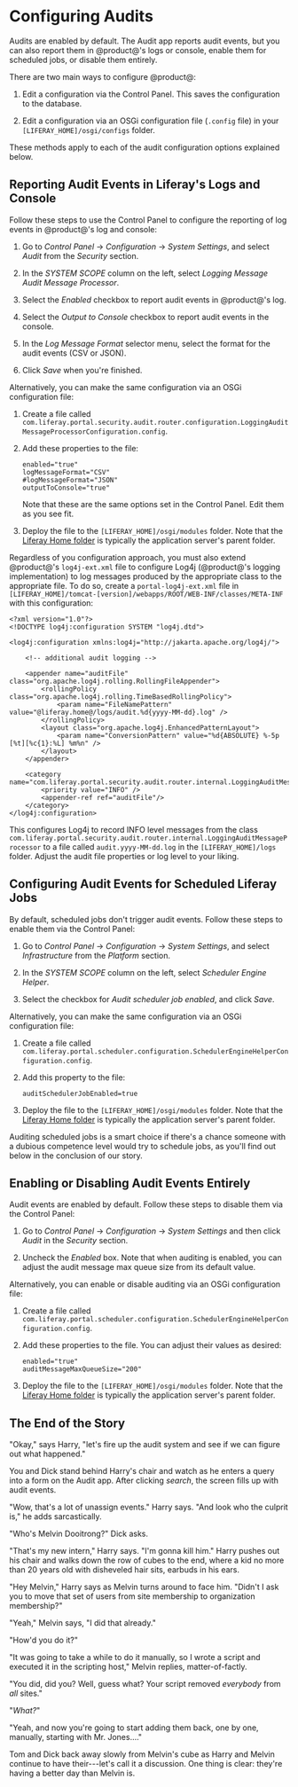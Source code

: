  # Configuring Audits [](id=configuring-audits)

Audits are enabled by default. The Audit app reports audit events, but you can 
also report them in @product@'s logs or console, enable them for scheduled jobs, 
or disable them entirely. 

There are two main ways to configure @product@:

1.  Edit a configuration via the Control Panel. This saves the configuration to 
    the database. 

2.  Edit a configuration via an OSGi configuration file (`.config` file) in your
    `[LIFERAY_HOME]/osgi/configs` folder.

These methods apply to each of the audit configuration options explained below.

## Reporting Audit Events in Liferay's Logs and Console [](id=reporting-audit-events-in-liferays-logs-and-console)

Follow these steps to use the Control Panel to configure the reporting of log 
events in @product@'s log and console: 

1.  Go to *Control Panel* &rarr; *Configuration* &rarr; *System Settings*, and 
    select *Audit* from the *Security* section. 

2.  In the *SYSTEM SCOPE* column on the left, select 
    *Logging Message Audit Message Processor*. 

3.  Select the *Enabled* checkbox to report audit events in @product@'s log. 

4.  Select the *Output to Console* checkbox to report audit events in the 
    console. 

5.  In the *Log Message Format* selector menu, select the format for the audit 
    events (CSV or JSON). 

6.  Click *Save* when you're finished. 

Alternatively, you can make the same configuration via an OSGi configuration 
file: 

1.  Create a file called 
`com.liferay.portal.security.audit.router.configuration.LoggingAuditMessageProcessorConfiguration.config`. 

2.  Add these properties to the file: 

        enabled="true"
        logMessageFormat="CSV"
        #logMessageFormat="JSON"
        outputToConsole="true"

    Note that these are the same options set in the Control Panel. Edit them as 
    you see fit. 

3.  Deploy the file to the `[LIFERAY_HOME]/osgi/modules` folder. Note that the 
    [Liferay Home folder](/discover/deployment/-/knowledge_base/7-1/installing-liferay#liferay-home) 
    is typically the application server's parent folder. 

Regardless of you configuration approach, you must also extend @product@'s 
`log4j-ext.xml` file to configure Log4j (@product@'s logging implementation) to
log messages produced by the appropriate class to the appropriate file. To do
so, create a `portal-log4j-ext.xml` file in 
`[LIFERAY_HOME]/tomcat-[version]/webapps/ROOT/WEB-INF/classes/META-INF` 
with this configuration: 

    <?xml version="1.0"?>
    <!DOCTYPE log4j:configuration SYSTEM "log4j.dtd">

    <log4j:configuration xmlns:log4j="http://jakarta.apache.org/log4j/">

        <!-- additional audit logging -->

        <appender name="auditFile" class="org.apache.log4j.rolling.RollingFileAppender">
            <rollingPolicy class="org.apache.log4j.rolling.TimeBasedRollingPolicy">
                <param name="FileNamePattern" value="@liferay.home@/logs/audit.%d{yyyy-MM-dd}.log" />
            </rollingPolicy>
            <layout class="org.apache.log4j.EnhancedPatternLayout">
                <param name="ConversionPattern" value="%d{ABSOLUTE} %-5p [%t][%c{1}:%L] %m%n" />
            </layout>
        </appender>

        <category name="com.liferay.portal.security.audit.router.internal.LoggingAuditMessageProcessor">
            <priority value="INFO" />
            <appender-ref ref="auditFile"/>
        </category>
    </log4j:configuration>

This configures Log4j to record INFO level messages from the class 
`com.liferay.portal.security.audit.router.internal.LoggingAuditMessageProcessor`
to a file called `audit.yyyy-MM-dd.log` in the `[LIFERAY_HOME]/logs` folder. 
Adjust the audit file properties or log level to your liking. 

## Configuring Audit Events for Scheduled Liferay Jobs [](id=configuring-audit-events-for-scheduled-liferay-jobs)

By default, scheduled jobs don't trigger audit events. Follow these steps to 
enable them via the Control Panel: 

1.  Go to *Control Panel* &rarr; *Configuration* &rarr; *System Settings*, and 
    select *Infrastructure* from the *Platform* section. 

2.  In the *SYSTEM SCOPE* column on the left, select *Scheduler Engine Helper*. 

3.  Select the checkbox for *Audit scheduler job enabled*, and click
    *Save*. 

Alternatively, you can make the same configuration via an OSGi configuration 
file: 

1.  Create a file called 
`com.liferay.portal.scheduler.configuration.SchedulerEngineHelperConfiguration.config`. 

2.  Add this property to the file: 

        auditSchedulerJobEnabled=true

3.  Deploy the file to the `[LIFERAY_HOME]/osgi/modules` folder. Note that the 
    [Liferay Home folder](/discover/deployment/-/knowledge_base/7-1/installing-liferay#liferay-home) 
    is typically the application server's parent folder. 

Auditing scheduled jobs is a smart choice if there's a chance someone with a 
dubious competence level would try to schedule jobs, as you'll find out below in
the conclusion of our story. 

## Enabling or Disabling Audit Events Entirely [](id=enabling-or-disabling-audit-events-entirely)

Audit events are enabled by default. Follow these steps to disable them via the 
Control Panel: 

1.  Go to *Control Panel* &rarr; *Configuration* &rarr; *System Settings* and 
    then click *Audit* in the *Security* section. 

2.  Uncheck the *Enabled* box. Note that when auditing is enabled, you can 
    adjust the audit message max queue size from its default value. 

Alternatively, you can enable or disable auditing via an OSGi configuration 
file: 

1.  Create a file called 
    `com.liferay.portal.scheduler.configuration.SchedulerEngineHelperConfiguration.config`. 

2.  Add these properties to the file. You can adjust their values as desired: 

        enabled="true"
        auditMessageMaxQueueSize="200"

3.  Deploy the file to the `[LIFERAY_HOME]/osgi/modules` folder. Note that the 
    [Liferay Home folder](/discover/deployment/-/knowledge_base/7-1/installing-liferay#liferay-home) 
    is typically the application server's parent folder. 

## The End of the Story [](id=the-end-of-the-story)

"Okay," says Harry, "let's fire up the audit system and see if we can figure out 
what happened." 

You and Dick stand behind Harry's chair and watch as he enters a query into a
form on the Audit app. After clicking *search*, the screen fills up with audit 
events. 

"Wow, that's a lot of unassign events." Harry says. "And look who the culprit
is," he adds sarcastically. 

"Who's Melvin Dooitrong?" Dick asks. 

"That's my new intern," Harry says. "I'm gonna kill him." Harry pushes out his
chair and walks down the row of cubes to the end, where a kid no more than 20
years old with disheveled hair sits, earbuds in his ears. 

"Hey Melvin," Harry says as Melvin turns around to face him. "Didn't I ask you
to move that set of users from site membership to organization membership?" 

"Yeah," Melvin says, "I did that already." 

"How'd you do it?"

"It was going to take a while to do it manually, so I wrote a script and
executed it in the scripting host," Melvin replies, matter-of-factly. 

"You did, did you? Well, guess what? Your script removed *everybody* from *all*
sites."

"*What?*" 

"Yeah, and now you're going to start adding them back, one by one, manually,
starting with Mr. Jones...." 

Tom and Dick back away slowly from Melvin's cube as Harry and Melvin continue to
have their---let's call it a discussion. One thing is clear: they're having a
better day than Melvin is. 
